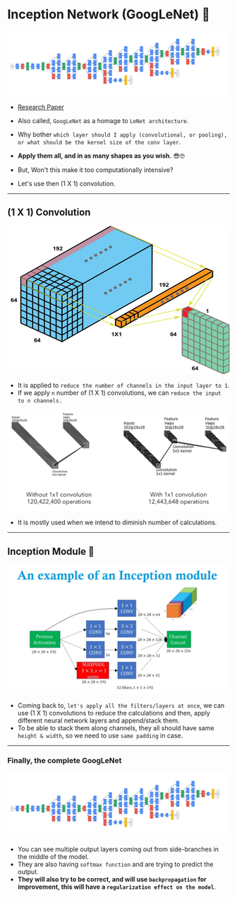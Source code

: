 # Inception Network (GoogLeNet) 🫡

![inception network](../00_assets/GoogLeNet.png)

- [Research Paper](./InceptionNet.pdf)
- Also called, `GoogLeNet` as a homage to `LeNet architecture`.

- Why bother `which layer should I apply (convolutional, or pooling), or what should be the kernel size of the conv layer`. 
- **Apply them all, and in as many shapes as you wish.** 😎🤓
- But, Won't this make it too computationally intensive?
- Let's use then (1 X 1) convolution.

---

## (1 X 1) Convolution

![1 X 1 Conv](../00_assets/1_dNaikOfrGzUaJ2EzRIl4tw.png)
- It is applied to `reduce the number of channels in the input layer to 1`.
- If we apply `n` number of (1 X 1) convolutions, we can `reduce the input to n channels.`

![1*1 conv](../00_assets/1_into_1_convolution.png)
- It is mostly used when we intend to diminish number of calculations.

---

## Inception Module 🙂

![inception module](../00_assets/Featured-Image-017-CNN-Inception-Network-1.jpg)

- Coming back to, `let's apply all the filters/layers at once`, we can use (1 X 1) convolutions to reduce the calculations and then, apply different neural network layers and append/stack them.
- To be able to stack them along channels, they all should have same `height & width`, so we need to use `same padding` in case.

---

### Finally, the complete GoogLeNet 
![GoogLeNet](../00_assets/GoogLeNet.png)

- You can see multiple output layers coming out from side-branches in the middle of the model.
- They are also having `softmax function` and are trying to predict the output.
- **They will also try to be correct, and will use `backpropagation` for improvement, this will have a `regularization effect on the model`**.